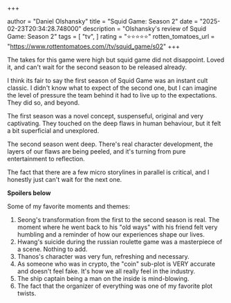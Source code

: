 +++

author = "Daniel Olshansky"
title = "Squid Game: Season 2"
date = "2025-02-23T20:34:28.748000"
description = "Olshansky's review of Squid Game: Season 2"
tags = [
    "tv",
]
rating = "⭐⭐⭐⭐⭐"
rotten_tomatoes_url = "https://www.rottentomatoes.com//tv/squid_game/s02"
+++

The takes for this game were high but squid game did not disappoint. Loved it,
and can't wait for the second season to be released already.

I think its fair to say the first season of Squid Game was an instant cult classic.
I didn't know what to expect of the second one, but I can imagine the level of pressure
the team behind it had to live up to the expectations. They did so, and beyond.

The first season was a novel concept, suspenseful, original and very captivating.
They touched on the deep flaws in human behaviour, but it felt a bit superficial
and unexplored.

The second season went deep. There's real character development, the layers of our
flaws are being peeled, and it's turning from pure entertainment to reflection.

The fact that there are a few micro storylines in parallel is critical, and I honestly
just can't wait for the next one.

**Spoilers below**

Some of my favorite moments and themes:

1. Seong's transformation from the first to the second season is real. The moment where he went back to his "old ways" with his friend felt very humbling and a reminder of how our experiences shape our lives.
2. Hwang's suicide during the russian roulette game was a masterpiece of a scene. Nothing to add.
3. Thanos's character was very fun, refreshing and necessary.
4. As someone who was in crypto, the "coin" sub-plot is VERY accurate and doesn't feel fake. It's how we all really feel in the industry.
5. The ship captain being a man on the inside is mind-blowing.
6. The fact that the organizer of everything was one of my favorite plot twists.

